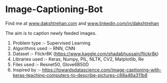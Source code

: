 # Image-Captioning-Bot
Find me at www.dakshtrehan.com and www.linkedin.com/in/dakshtrehan

The aim is to caption newly feeded images.

1. Problem type :- Supervised Learning
2. Algorithms used :- RNN, CNN
3. Dataset :- Flickr8K (https://www.kaggle.com/shadabhussain/flickr8k)
4. Libraries used :- Keras, Numpy, PIL, NLTK, CV2, Matplotlib, Re
5. Files used :- Resnet50, Glove6B50D
5. Inspired by :- https://towardsdatascience.com/image-captioning-with-keras-teaching-computers-to-describe-pictures-c88a46a311b8


